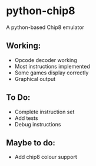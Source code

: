 # python-chip8
A python-based Chip8 emulator

## Working:
 * Opcode decoder working
 * Most instructions implemented
 * Some games display correctly
 * Graphical output

## To Do:
 * Complete instruction set
 * Add tests
 * Debug instructions

## Maybe to do:
 * Add chip8 colour support
